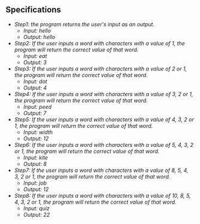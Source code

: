 ## Specifications

* _Step1: the program returns the user's input as an output._
  * _Input: hello_
  * _Output: hello_
* _Step2: If the user inputs a word with characters with a value of 1, the program will return the correct value of that word._
  * _Input: eat_
  * _Output: 3_
* _Step3: If the user inputs a word with characters with a value of 2 or 1, the program will return the correct value of that word._
    * _Input: dot_
    * _Output: 4_
* _Step4: If the user inputs a word with characters with a value of 3, 2 or 1, the program will return the correct value of that word._
    * _Input: peed_
    * _Output: 7_
* _Step5: If the user inputs a word with characters with a value of 4, 3, 2 or 1, the program will return the correct value of that word._
    * _Input: width_
    * _Output: 12_
* _Step6: If the user inputs a word with characters with a value of 5, 4, 3, 2 or 1, the program will return the correct value of that word._
    * _Input: kite_
    * _Output: 8_
* _Step7: If the user inputs a word with characters with a value of 8, 5, 4, 3, 2 or 1, the program will return the correct value of that word._
    * _Input: job_
    * _Output: 12_
* _Step8: If the user inputs a word with characters with a value of 10, 8, 5, 4, 3, 2 or 1, the program will return the correct value of that word._
    * _Input: quiz_
    * _Output: 22_
